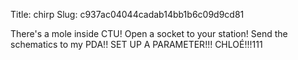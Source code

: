 Title: chirp
Slug: c937ac04044cadab14bb1b6c09d9cd81

There's a mole inside CTU! Open a socket to your station! Send the schematics to my PDA!! SET UP A PARAMETER!!! CHLOÉ!!!111
